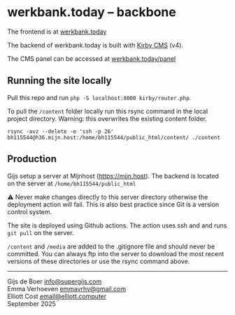 # werkbank.today – backbone

The frontend is at [werkbank.today](http://werkbank.today)
 
The backend of werkbank.today is built with [Kirby CMS](https://getkirby.com/) (v4).

The CMS panel can be accessed at [werkbank.today/panel](werkbank.today/panel)

## Running the site locally

Pull this repo and run `php -S localhost:8000 kirby/router.php`.

To pull the `/content` folder locally run this rsync command in the local project directory. Warning: this overwrites the existing content folder.

`rsync -avz --delete -e 'ssh -p 26' bh115544@h36.mijn.host:/home/bh115544/public_html/content/ ./content`

## Production

Gijs setup a server at Mijnhost (https://mijn.host). The backend is located on the server at `/home/bh115544/public_html`

⚠️ Never make changes directly to this server directory otherwise the deployment action will fail. This is also best practice since Git is a version control system.

The site is deployed using Github actions. The action uses ssh and and runs `git pull` on the server.

`/content` and `/media` are added to the .gitignore file and should never be committed. You can always ftp into the server to download the most recent versions of these directories or use the rsync command above.


---

Gijs de Boer <info@supergijs.com><br>
Emma Verhoeven <emmavrhv@gmail.com><br>
Elliott Cost <email@elliott.computer><br>
September 2025
